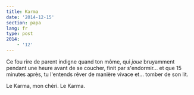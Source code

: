 ```yaml
---
title: Karma
date: '2014-12-15'
section: papa
lang: fr
type: post
2014:
    - '12'
---
```


Ce fou rire de parent indigne quand ton môme, qui *joue* bruyamment pendant une heure avant de se coucher, finit par s'endormir... et que 15 minutes après, tu l'entends rêver de manière vivace et... tomber de son lit.

Le Karma, mon chéri. Le Karma.
